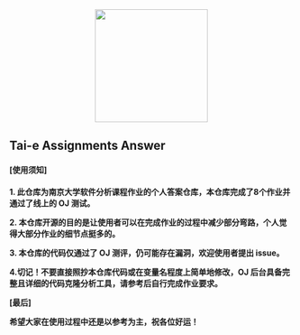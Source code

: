 <div align="center">
  <a href="https://tai-e.pascal-lab.net/">
    <img src="https://tai-e.pascal-lab.net/o-tai-e.webp" height="200">
  </a>
</div>

## Tai-e Assignments Answer
#### [使用须知] 

**1. 此仓库为南京大学软件分析课程作业的个人答案仓库，本仓库完成了8个作业并通过了线上的 OJ 测试。**

**2. 本仓库开源的目的是让使用者可以在完成作业的过程中减少部分弯路，个人觉得大部分作业的细节点挺多的。**

**3. 本仓库的代码仅通过了 OJ 测评，仍可能存在漏洞，欢迎使用者提出 issue。**

**4.切记！不要直接照抄本仓库代码或在变量名程度上简单地修改，OJ 后台具备完整且详细的代码克隆分析工具，请参考后自行完成作业要求。**



**[最后]**

**希望大家在使用过程中还是以参考为主，祝各位好运！**

